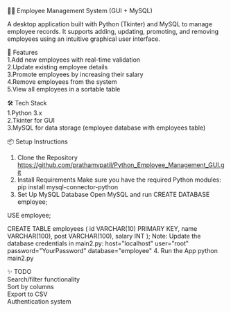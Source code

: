 🧑‍💼 Employee Management System (GUI + MySQL)

A desktop application built with Python (Tkinter) and MySQL to manage employee records. It supports adding, updating, promoting, and removing employees using an intuitive graphical user interface.

🚀 Features   
1.Add new employees with real-time validation   
2.Update existing employee details   
3.Promote employees by increasing their salary   
4.Remove employees from the system   
5.View all employees in a sortable table   

🛠 Tech Stack   
1.Python 3.x   
2.Tkinter for GUI   
3.MySQL for data storage (employee database with employees table)   

📦 Setup Instructions
1. Clone the Repository
   https://github.com/prathamvpatil/Python_Employee_Management_GUI.git
2. Install Requirements
   Make sure you have the required Python modules:
   pip install mysql-connector-python
3. Set Up MySQL Database
   Open MySQL and run
   CREATE DATABASE employee;

USE employee;

CREATE TABLE employees (
  id VARCHAR(10) PRIMARY KEY,
  name VARCHAR(100),
  post VARCHAR(100),
  salary INT
);
Note: Update the database credentials in main2.py:
host="localhost"
user="root"
password="YourPassword"
database="employee"
4. Run the App
python main2.py


✨ TODO   
Search/filter functionality   
Sort by columns   
Export to CSV   
Authentication system   


